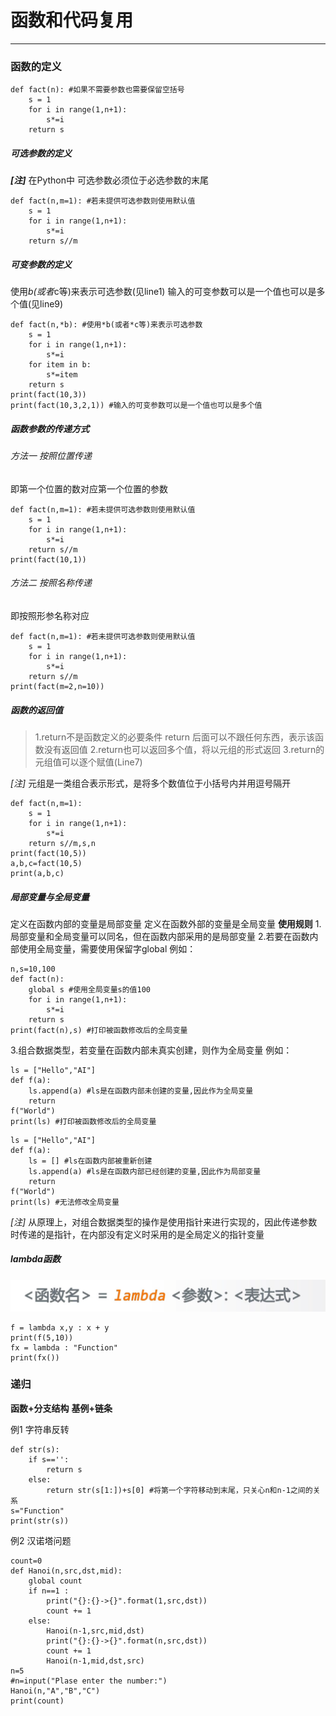 # 函数和代码复用
---
 ### 函数的定义
```python{class=line-numbers cmd=true}
def fact(n): #如果不需要参数也需要保留空括号
    s = 1
    for i in range(1,n+1):
        s*=i
    return s
```
##### 可选参数的定义
***[注]*** 在Python中 可选参数必须位于必选参数的末尾
```python{class=line-numbers cmd=true}
def fact(n,m=1): #若未提供可选参数则使用默认值
    s = 1
    for i in range(1,n+1):
        s*=i
    return s//m
```
##### 可变参数的定义
使用*b(或者*c等)来表示可选参数(见line1)
输入的可变参数可以是一个值也可以是多个值(见line9)
```python{class=line-numbers cmd=true}
def fact(n,*b): #使用*b(或者*c等)来表示可选参数
    s = 1
    for i in range(1,n+1):
        s*=i
    for item in b:
        s*=item
    return s
print(fact(10,3))
print(fact(10,3,2,1)) #输入的可变参数可以是一个值也可以是多个值
```
##### 函数参数的传递方式
###### 方法一 按照位置传递
即第一个位置的数对应第一个位置的参数
```python{class=line-numbers cmd=true}
def fact(n,m=1): #若未提供可选参数则使用默认值
    s = 1
    for i in range(1,n+1):
        s*=i
    return s//m
print(fact(10,1))
```
###### 方法二 按照名称传递
即按照形参名称对应
```python{class=line-numbers cmd=true}
def fact(n,m=1): #若未提供可选参数则使用默认值
    s = 1
    for i in range(1,n+1):
        s*=i
    return s//m
print(fact(m=2,n=10))
```
##### 函数的返回值 
>1.return不是函数定义的必要条件
  return 后面可以不跟任何东西，表示该函数没有返回值
>2.return也可以返回多个值，将以元组的形式返回
>3.return的元组值可以逐个赋值(Line7)

*[注]* 元组是一类组合表示形式，是将多个数值位于小括号内并用逗号隔开
```python{class=line-numbers cmd=true}
def fact(n,m=1): 
    s = 1
    for i in range(1,n+1):
        s*=i
    return s//m,s,n
print(fact(10,5))
a,b,c=fact(10,5)
print(a,b,c)
```
##### 局部变量与全局变量
定义在函数内部的变量是局部变量
定义在函数外部的变量是全局变量
**使用规则**
1.局部变量和全局变量可以同名，但在函数内部采用的是局部变量
2.若要在函数内部使用全局变量，需要使用保留字global
例如：
```python{class=line-numbers cmd=true}
n,s=10,100
def fact(n): 
    global s #使用全局变量s的值100
    for i in range(1,n+1):
        s*=i
    return s 
print(fact(n),s) #打印被函数修改后的全局变量
```
3.组合数据类型，若变量在函数内部未真实创建，则作为全局变量
例如：
```python{class=line-numbers cmd=true}
ls = ["Hello","AI"]
def f(a): 
    ls.append(a) #ls是在函数内部未创建的变量,因此作为全局变量
    return
f("World")
print(ls) #打印被函数修改后的全局变量
```
```python{class=line-numbers cmd=true}
ls = ["Hello","AI"]
def f(a): 
    ls = [] #ls在函数内部被重新创建
    ls.append(a) #ls是在函数内部已经创建的变量,因此作为局部变量
    return
f("World")
print(ls) #无法修改全局变量
```
*[注]* 从原理上，对组合数据类型的操作是使用指针来进行实现的，因此传递参数时传递的是指针，在内部没有定义时采用的是全局定义的指针变量

##### lambda函数
![](image/2022-02-06-12-35-09.png)
```python{class=line-numbers cmd=true}
f = lambda x,y : x + y
print(f(5,10))
fx = lambda : "Function"
print(fx())
```

### 递归

**函数+分支结构**
**基例+链条**

例1 字符串反转
```python{class=line-numbers cmd=true}
def str(s):
    if s=='':
        return s
    else:
        return str(s[1:])+s[0] #将第一个字符移动到末尾，只关心n和n-1之间的关系
s="Function"
print(str(s))
```
例2 汉诺塔问题
```python{class=line-numbers cmd=true}
count=0
def Hanoi(n,src,dst,mid):
    global count
    if n==1 :
        print("{}:{}->{}".format(1,src,dst))
        count += 1
    else:
        Hanoi(n-1,src,mid,dst)
        print("{}:{}->{}".format(n,src,dst))
        count += 1
        Hanoi(n-1,mid,dst,src)
n=5
#n=input("Plase enter the number:")
Hanoi(n,"A","B","C")
print(count)
```